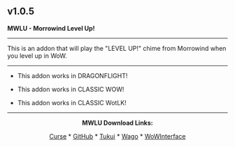 v1.0.5
------------------------------

**MWLU - Morrowind Level Up!**

------------------------------

This is an addon that will play the "LEVEL UP!" chime from Morrowind when you level up in WoW.

------------------------------

- This addon works in DRAGONFLIGHT!

- This addon works in CLASSIC WOW!

- This addon works in CLASSIC WotLK!

------------------------------
<div align="center">

**MWLU Download Links:**

[Curse](https://www.curseforge.com/wow/addons/mwlu "This link takes you to the Curseforge.com website, you may download it here and help support the developers.") * [GitHub](https://github.com/donniedice/MWLU "This link takes you to the GitHub.com website, you may download it here.") * [Tukui](https://www.tukui.org/addons.php?id=231 "This link takes you to the Tukui.org website, you may download it here.") * [Wago](https://addons.wago.io/addons/mwlu "This link takes you to the Wago.io website, you may download it here and help support the developers.") * [WoWInterface](https://www.wowinterface.com/downloads/info26259-MWLU-MorrowindLevelUp.html "This link takes you to the WoWInterface.com website, you may download it here.")

</div>
